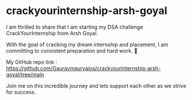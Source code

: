 # crackyourinternship-arsh-goyal
I am thrilled to share that I am starting my DSA challenge CrackYourInternship from Arsh Goyal.

With the goal of cracking my dream internship and placement, I am committing to consistent preparation and hard work. 🤗

My GitHub repo link : https://github.com/Gauravmauryaios/crackyourinternship-arsh-goyal/tree/main

Join me on this incredible journey and lets support each other as we strive for success.
